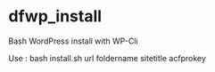 # dfwp_install
Bash WordPress install with WP-Cli

Use :
bash install.sh url foldername sitetitle acfprokey 